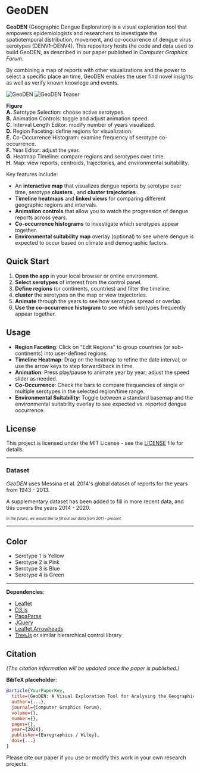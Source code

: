 # GeoDEN


**GeoDEN** (Geographic Dengue Exploration) is a visual exploration tool that empowers epidemiologists and researchers to investigate the spatiotemporal distribution, movement, and co-occurrence of dengue virus serotypes (DENV1–DENV4). This repository hosts the code and data used to build GeoDEN, as described in our paper published in _Computer Graphics Forum_.

By combining a map of reports with other visualizations and the power to select a specific place an time, GeoDEN enables the user find novel insights as well as verify known knowlege and events.

![GeoDEN](https://res.cloudinary.com/dz3zgmhnr/image/upload/v1740858426/20ef85af-52cf-4b60-9fac-de218c156693.png)
![GeoDEN Teaser](path/to/your/image.png)

**Figure**  
**A.** Serotype Selection: choose active serotypes.  
**B.** Animation Controls: toggle and adjust animation speed.  
**C.** Interval Length Editor: modify number of years visualized.  
**D.** Region Faceting: define regions for visualization.  
**E.** Co-Occurrence Histogram: examine frequency of serotype co-occurrence.  
**F.** Year Editor: adjust the year.  
**G.** Heatmap Timeline: compare regions and serotypes over time.  
**H.** Map: view reports, centroids, trajectories, and environmental suitability.



Key features include:
- An **interactive map** that visualizes dengue reports by serotype over time, serotype **clusters** , and **cluster trajectories** . 
- **Timeline heatmaps** and **linked views** for comparing different geographic regions and intervals.  
- **Animation controls** that allow you to watch the progression of dengue reports across years.  
- **Co-occurrence histograms** to investigate which serotypes appear together.  
- **Environmental suitability map** overlay (optional) to see where dengue is expected to occur based on climate and demographic factors.  


## Quick Start

1. **Open the app** in your local browser or online environment.  
2. **Select serotypes** of interest from the control panel.  
3. **Define regions** (or continents, countries) and filter the timeline.
4. **cluster** the serotypes on the map or view trajectories.  
5. **Animate** through the years to see how serotypes spread or overlap.  
6. **Use the co-occurrence histogram** to see which serotypes frequently appear together.  

## Usage

- **Region Faceting**: Click on “Edit Regions” to group countries (or sub-continents) into user-defined regions.  
- **Timeline Heatmap**: Drag on the heatmap to refine the date interval, or use the arrow keys to step forward/back in time.  
- **Animation**: Press play/pause to animate year by year; adjust the speed slider as needed.  
- **Co-Occurrence**: Check the bars to compare frequencies of single or multiple serotypes in the selected region/time range.  
- **Environmental Suitability**: Toggle between a standard basemap and the environmental suitability overlay to see expected vs. reported dengue occurrence.  

## License

   This project is licensed under the MIT License - see the [LICENSE](LICENSE) file for details.







---
### Dataset

*GeoDEN* uses Messina et al. 2014's global dataset of reports for the years from 1943 - 2013.

A supplementary dataset has been added to fill in more recent data, and this covers the years 2014 - 2020.

<font size = '1'> *In the future, we would like to fill out our data from 2011 - present.* </font>

---
## Color
 - Serotype 1 is Yellow
 - Serotype 2 is Pink
 - Serotype 3 is Blue
 - Serotype 4 is Green
---


**Dependencies**:  
   - [Leaflet](https://leafletjs.com/)
   - [D3.js](https://d3js.org/)
   - [PapaParse](https://www.papaparse.com/)
   - [JQuery](https://jquery.com/)
   - [Leaflet.Arrowheads](https://github.com/slutske22/leaflet-arrowheads)
   - [TreeJs](https://github.com/i-am-json/TreeJs/) or similar hierarchical control library

## Citation

*(The citation information will be updated once the paper is published.)*

**BibTeX placeholder**:
```bibtex
@article{YourPaperKey,
  title={GeoDEN: A Visual Exploration Tool for Analysing the Geographic Spread of Dengue Serotypes},
  author={...},
  journal={Computer Graphics Forum},
  volume={},
  number={},
  pages={},
  year={202X},
  publisher={Eurographics / Wiley},
  doi={...}
}
```
Please cite our paper if you use or modify this work in your own research projects.

